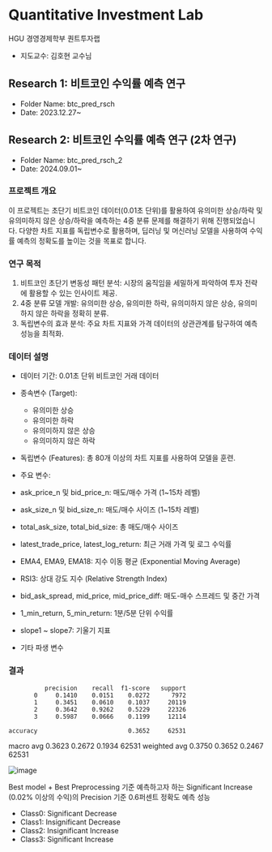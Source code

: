# Quantitative Investment Lab
 HGU 경영경제학부 퀀트투자랩
 - 지도교수: 김호현 교수님

## Research 1: 비트코인 수익률 예측 연구
- Folder Name: btc_pred_rsch
- Date: 2023.12.27~

## Research 2: 비트코인 수익률 예측 연구 (2차 연구)
- Folder Name: btc_pred_rsch_2
- Date: 2024.09.01~

### 프로젝트 개요
이 프로젝트는 초단기 비트코인 데이터(0.01초 단위)를 활용하여 유의미한 상승/하락 및 유의미하지 않은 상승/하락을 예측하는 4중 분류 문제를 해결하기 위해 진행되었습니다. 다양한 차트 지표를 독립변수로 활용하며, 딥러닝 및 머신러닝 모델을 사용하여 수익률 예측의 정확도를 높이는 것을 목표로 합니다.

### 연구 목적
1. 비트코인 초단기 변동성 패턴 분석: 시장의 움직임을 세밀하게 파악하여 투자 전략에 활용할 수 있는 인사이트 제공.
2. 4중 분류 모델 개발: 유의미한 상승, 유의미한 하락, 유의미하지 않은 상승, 유의미하지 않은 하락을 정확히 분류.
3. 독립변수의 효과 분석: 주요 차트 지표와 가격 데이터의 상관관계를 탐구하여 예측 성능을 최적화.

### 데이터 설명
- 데이터 기간: 0.01초 단위 비트코인 거래 데이터
- 종속변수 (Target):
  - 유의미한 상승
  - 유의미한 하락
  - 유의미하지 않은 상승
  - 유의미하지 않은 하락

- 독립변수 (Features): 총 80개 이상의 차트 지표를 사용하여 모델을 훈련.
 - 주요 변수:
  - ask_price_n 및 bid_price_n: 매도/매수 가격 (1~15차 레벨)
  - ask_size_n 및 bid_size_n: 매도/매수 사이즈 (1~15차 레벨)
  - total_ask_size, total_bid_size: 총 매도/매수 사이즈
  - latest_trade_price, latest_log_return: 최근 거래 가격 및 로그 수익률
  - EMA4, EMA9, EMA18: 지수 이동 평균 (Exponential Moving Average)
  - RSI3: 상대 강도 지수 (Relative Strength Index)
  - bid_ask_spread, mid_price, mid_price_diff: 매도-매수 스프레드 및 중간 가격
  - 1_min_return, 5_min_return: 1분/5분 단위 수익률
  - slope1 ~ slope7: 기울기 지표
  - 기타 파생 변수

### 결과

              precision    recall  f1-score   support
           0     0.1410    0.0151    0.0272      7972
           1     0.3451    0.0610    0.1037     20119
           2     0.3642    0.9262    0.5229     22326
           3     0.5987    0.0666    0.1199     12114

    accuracy                         0.3652     62531
   macro avg     0.3623    0.2672    0.1934     62531
weighted avg     0.3750    0.3652    0.2467     62531

![image](https://github.com/user-attachments/assets/3d60cd7f-0d36-4e26-9915-48a33a240021)

Best model + Best Preprocessing 기준 
예측하고자 하는 Significant Increase (0.02% 이상의 수익)의 Precision 기준 0.6퍼센트 정확도 예측 성능

- Class0: Significant Decrease
- Class1: Insignificant Decrease
- Class2: Insignificant Increase
- Class3: Significant Increase
